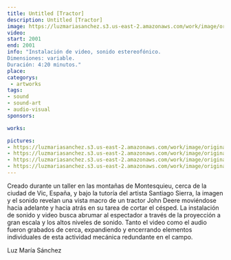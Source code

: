 ```yaml
---
title: Untitled [Tractor]
description: Untitled [Tractor]
image: https://luzmariasanchez.s3.us-east-2.amazonaws.com/work/image/original/tractor_vi01.jpg
video: 
start: 2001
end: 2001
info: "Instalación de video, sonido estereofónico.
Dimensiones: variable.
Duración: 4:20 minutos."
place:
categorys:
 - artworks
tags:
- sound
- sound-art
- audio-visual
sponsors:

works:

pictures:
- https://luzmariasanchez.s3.us-east-2.amazonaws.com/work/image/original/tractor_vi01.jpg
- https://luzmariasanchez.s3.us-east-2.amazonaws.com/work/image/original/tractor_ds01.jpg
- https://luzmariasanchez.s3.us-east-2.amazonaws.com/work/image/original/tractor_ds02.jpg
- https://luzmariasanchez.s3.us-east-2.amazonaws.com/work/image/original/tractor_ds03.jpg
---
```


Creado durante un taller en las montañas de Montesquieu, cerca de la ciudad de Vic, España, y bajo la tutoría del artista Santiago Sierra, la imagen y el sonido revelan una vista macro de un tractor John Deere moviéndose hacia adelante y hacia atrás en su tarea de cortar el césped. La instalación de sonido y video busca abrumar al espectador a través de la proyección a gran escala y los altos niveles de sonido. Tanto el video como el audio fueron grabados de cerca, expandiendo y encerrando elementos individuales de esta actividad mecánica redundante en el campo.

 

Luz María Sánchez
